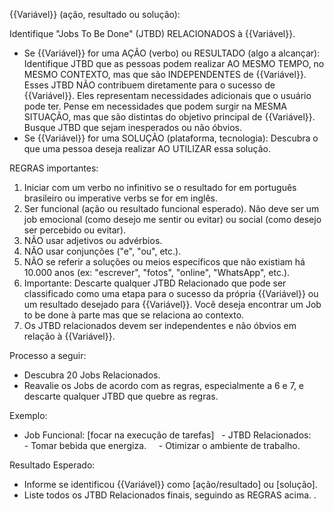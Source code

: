 {{Variável}} (ação, resultado ou solução): <informe aqui>

Identifique "Jobs To Be Done" (JTBD) RELACIONADOS à {{Variável}}.

- Se {{Variável}} for uma AÇÃO (verbo) ou RESULTADO (algo a alcançar): Identifique JTBD que as pessoas podem realizar AO MESMO TEMPO, no MESMO CONTEXTO, mas que são INDEPENDENTES de {{Variável}}. Esses JTBD NÃO contribuem diretamente para o sucesso de {{Variável}}. Eles representam necessidades adicionais que o usuário pode ter. Pense em necessidades que podem surgir na MESMA SITUAÇÃO, mas que são distintas do objetivo principal de {{Variável}}. Busque JTBD que sejam inesperados ou não óbvios.
- Se {{Variável}} for uma SOLUÇÃO (plataforma, tecnologia): Descubra o que uma pessoa deseja realizar AO UTILIZAR essa solução.

REGRAS importantes:
1. Iniciar com um verbo no infinitivo se o resultado for em português brasileiro ou imperative verbs se for em inglês.
2. Ser funcional (ação ou resultado funcional esperado). Não deve ser um job emocional (como desejo me sentir ou evitar) ou social (como desejo ser percebido ou evitar).
3. NÃO usar adjetivos ou advérbios.
4. NÃO usar conjunções ("e", "ou", etc.).
5. NÃO se referir a soluções ou meios específicos que não existiam há 10.000 anos (ex: "escrever", "fotos", "online", "WhatsApp", etc.).
6. Importante: Descarte qualquer JTBD Relacionado que pode ser classificado como uma etapa para o sucesso da própria {{Variável}} ou  um resultado desejado para {{Variável}}. Você deseja encontrar um Job to be done à parte mas que se relaciona ao contexto.
7. Os JTBD relacionados devem ser independentes e não óbvios em relação à {{Variável}}.

Processo a seguir:
- Descubra 20 Jobs Relacionados.
- Reavalie os Jobs de acordo com as regras, especialmente a 6 e 7, e descarte qualquer JTBD que quebre as regras.

Exemplo:
- Job Funcional: [focar na execução de tarefas]
  - JTBD Relacionados:
    - Tomar bebida que energiza.
    - Otimizar o ambiente de trabalho.

Resultado Esperado:
- Informe se identificou {{Variável}} como [ação/resultado] ou [solução].
- Liste todos os JTBD Relacionados finais, seguindo as REGRAS acima. .
